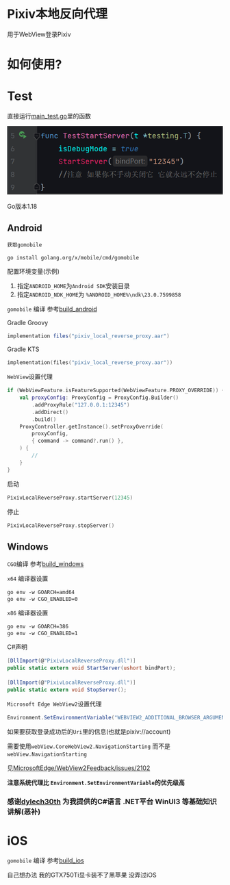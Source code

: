 # Pixiv本地反向代理

用于WebView登录Pixiv

# 如何使用?

# Test

直接运行[main_test.go](./main_test.go)里的函数

![img.png](img.png)

Go版本1.18

## Android

`获取gomobile`

```console
go install golang.org/x/mobile/cmd/gomobile
```

配置环境变量(示例)

1. 指定`ANDROID_HOME`为`Android SDK`安装目录
2. 指定`ANDROID_NDK_HOME`为 `%ANDROID_HOME%\ndk\23.0.7599858`


`gomobile` 编译 参考[build_android](./build_android)

Gradle Groovy

```groovy
implementation files("pixiv_local_reverse_proxy.aar")
```

Gradle KTS

```kotlin
implementation(files("pixiv_local_reverse_proxy.aar"))
```

`WebView`设置代理
```kotlin
if (WebViewFeature.isFeatureSupported(WebViewFeature.PROXY_OVERRIDE)) {
    val proxyConfig: ProxyConfig = ProxyConfig.Builder()
        .addProxyRule("127.0.0.1:12345")
        .addDirect()
        .build()
    ProxyController.getInstance().setProxyOverride(
        proxyConfig,
        { command -> command?.run() },
    ) {
        //
    }
}
```

启动
```kotlin
PixivLocalReverseProxy.startServer(12345)
```

停止
```kotlin
PixivLocalReverseProxy.stopServer()
```

## Windows

`CGO`编译 参考[build_windows](./build_windows) 

`x64` 编译器设置
```console
go env -w GOARCH=amd64
go env -w CGO_ENABLED=0
```

`x86` 编译器设置
```console
go env -w GOARCH=386
go env -w CGO_ENABLED=1
```

C#声明
```cs
[DllImport(@"PixivLocalReverseProxy.dll")]
public static extern void StartServer(ushort bindPort);

[DllImport(@"PixivLocalReverseProxy.dll")]
public static extern void StopServer();
```

`Microsoft Edge WebView2`设置代理
```cs
Environment.SetEnvironmentVariable("WEBVIEW2_ADDITIONAL_BROWSER_ARGUMENTS", $"--proxy-server=127.0.0.1:12345 --ignore-certificate-errors");
```

如果要获取登录成功后的`Uri`里的信息(也就是pixiv://account) 

需要使用`webView.CoreWebView2.NavigationStarting` 而不是`webView.NavigationStarting` 

见[MicrosoftEdge/WebView2Feedback/issues/2102](https://github.com/MicrosoftEdge/WebView2Feedback/issues/2102)

**注意系统代理比 `Environment.SetEnvironmentVariable`的优先级高**

### 感谢[dylech30th](https://github.com/dylech30th) 为我提供的C#语言 .NET平台 WinUI3 等基础知识讲解(恶补)

# iOS
`gomobile` 编译 参考[build_ios](./build_ios)

自己想办法 我的GTX750Ti显卡装不了黑苹果 没弄过iOS